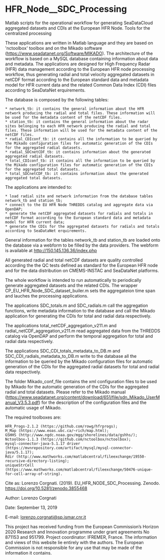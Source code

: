 # HFR_Node__SDC_Processing
Matlab scripts for the operational workflow for generating SeaDataCloud aggregated datasets and CDIs at the European HFR Node. Tools for the centralized processing

These applications are written in Matlab language and they are based on 'nctoolbox' toolbox and on the Mikado software (https://www.seadatanet.org/Software/MIKADO). The architecture of the workflow is based on a MySQL database containing information about data and metadata. The applications are designed for High Frequency Radar (HFR) data management according to the European HFR node processing workflow, thus generating radial and total velocity aggregated datasets in netCDF format according to the European standard data and metadata model for HFR current data and the related Common Data Index (CDI) files according to SeaDataNet erquirements.

The database is composed by the following tables:

	* network_tb: it contains the general information about the HFR network producing the radial and total files. These information will be used for the metadata content of the netCDF files.
	* station_tb: it contains the general information about the radar sites belonging to each HFR network producing the radial and total files. These information will be used for the metadata content of the netCDF files.
	* radial_CDIconf_tb: it contains all the information to be queried by the Mikado configuration files for automatic generation of the CDIs for the aggregated radial datasets.
	* radial_SDCnetCDF_tb: it contains information about the generated aggregated radial datasets.
	* total_CDIconf_tb: it contains all the information to be queried by the Mikado configuration files for automatic generation of the CDIs for the aggregated total datasets.
	* total_SDCnetCDF_tb: it contains information about the generated aggregated total datasets.

The applications are intended to:

	* load radial site and network information from the database tables network_tb and station_tb;
	* connect to the EU HFR Node THREDDS catalog and aggregate data via OpenDAP;
	* generate the netCDF aggregated datasets for radials and totals in netCDF format according to the European standard data and metadata model for HFR current data;
	* generate the CDIs for the aggregated datasets for radials and totals according to SeaDataNet erquirements.

General information for the tables network_tb and station_tb are loaded onto the database via a webform to be filled by the data providers. The webform is available at http://150.145.136.36/index.php

All generated radial and total netCDF datasets are quality controlled according the the QC tests defined as standard for the European HFR node and for the data distribution on CMEMS-INSTAC and SeaDataNet platforms.

The whole workflow is intended to run automatically to periodically generate aggregated datasets and the related CDIs. The wrapper CP_EU_HFR_Node_SDC_dataset_builer.m sets the aggregateion time span and lauches the processing applications.

The applications SDC_totals.m and SDC_radials.m call the aggregation functions, write metadata information to the database and call the Mikado application for generating the CDIs for total and radial data respectively.

The applications total_netCDF_aggregation_v211.m and radial_netCDF_aggregation_v211.m read aggregated data from the THREDDS catalog via OpenDAP and perform the temporal aggregation for total and radial data respectively.

The applications SDC_CDI_totals_metadata_to_DB.m and SDC_CDI_radials_metadata_to_DB.m write to the database all the information to be queried by the Mikado configuration files for automatic generation of the CDIs for the aggregated radial datasets for total and radial data respectively.

The folder Mikado_conf_file contains the xml configuration files to be used by Mikado for the automatic generation of the CDIs for the aggregated radial and total datasets. Please refer to the Mikado manual (https://www.seadatanet.org/content/download/651/file/sdn_Mikado_UserManual_V3.5.3.pdf) for the description of the configuration files and the automatic usage of Mikado.

The required toolboxes are:

    HFR_Progs-2.1.2 (https://github.com/rowg/hfrprogs);
    M_Map (https://www.eoas.ubc.ca/~rich/map.html);
    GSHHS (http://www.ngdc.noaa.gov/mgg/shorelines/data/gshhs/);
    Nctoolbox-1.1.3 (https://github.com/nctoolbox/nctoolbox);
    mysql-connector-java-5.1.17 driver (https://mvnrepository.com/artifact/mysql/mysql-connector-java/5.1.17);
    Rdir (http://www.mathworks.com/matlabcentral/fileexchange/19550-recursive-directory-listing);
    uniqueStrCell (https://www.mathworks.com/matlabcentral/fileexchange/50476-unique-for-cell-array-of-string).
    
Cite as:
Lorenzo Corgnati. (2019). EU_HFR_NODE_SDC_Processing. Zenodo. https://doi.org/10.5281/zenodo.3855468


Author: Lorenzo Corgnati

Date: September 13, 2019

E-mail: lorenzo.corgnati@sp.ismar.cnr.it


This project has received funding from the European Commission’s Horizon 2020 Research and Innovation programme under grant agreements No 871153 and 951799. Project coordinator: IFREMER, France. The information and views of this website lie entirely with the authors. The  European Commission is not responsible for any use that may be made of the information it contains.
